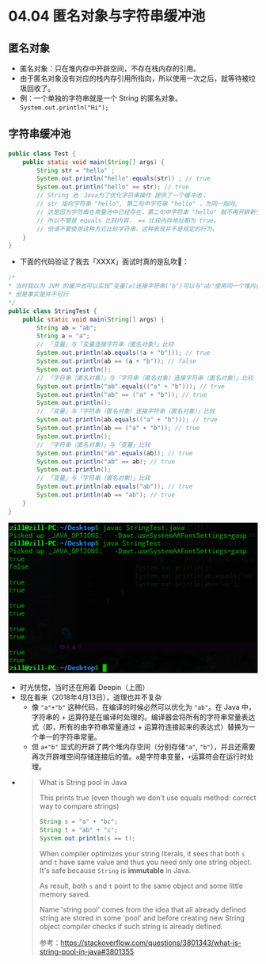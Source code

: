 # 04.04 匿名对象与字符串缓冲池

## 匿名对象

* 匿名对象：只在堆内存中开辟空间，不存在栈内存的引用。
* 由于匿名对象没有对应的栈内存引用所指向，所以使用一次之后，就等待被垃圾回收了。
* 例：一个单独的字符串就是一个 String 的匿名对象。`System.out.println("Hi");`

## 字符串缓冲池

```java
public class Test {
    public static void main(String[] args) {
        String str = "hello" ;
        System.out.println("hello".equals(str)) ; // true
        System.out.println("hello" == str); // true
        // String 池：Java为了优化字符串操作 提供了一个缓冲池；
        // str 指向字符串 "hello", 第二句中字符串 "hello" ，为同一指向。
        // 这是因为字符串在常量池中已经存在，第二句中字符串 "hello" 就不再开辟新空间。
        // 所以不管是 equals 比较内容， == 比较内存地址都为 true。
        // 但请不要使用这种方式比较字符串，这种表现并不是规定的行为。
    }
}
```

* 下面的代码验证了我去「XXXX」面试时真的是乱吹🙈：

```java
/*
* 当时我以为 JVM 的缓冲池可以实现“变量(a)连接字符串("b")可以与"ab"使用同一个堆内存”
* 但是事实是并不可行
*/
public class StringTest {
    public static void main(String[] args) {
        String ab = "ab";
        String a = "a";
        // 「变量」与「变量连接字符串（匿名对象）」比较
        System.out.println(ab.equals((a + "b"))); // true
        System.out.println(ab == (a + "b")); // false
        System.out.println();
        // 「字符串（匿名对象）」与「字符串（匿名对象）连接字符串（匿名对象）」比较
        System.out.println("ab".equals(("a" + "b"))); // true
        System.out.println("ab" == ("a" + "b")); // true
        System.out.println();
        // 「变量」与「字符串（匿名对象）连接字符串（匿名对象）」比较
        System.out.println(ab.equals(("a" + "b"))); // true
        System.out.println(ab == ("a" + "b")); // true
        System.out.println();
        // 「字符串（匿名对象）」与「变量」比较
        System.out.println("ab".equals(ab)); // true
        System.out.println("ab" == ab); // true
        System.out.println();
        // 「变量」与「字符串（匿名对象）」比较
        System.out.println(ab.equals("ab")); // true
        System.out.println(ab == "ab"); // true
    }
}
```

![字符串池测试结果](./assets/string-pool-test.png)

* 时光恍惚，当时还在用着 Deepin（上图）
* 现在看来（2018年4月13日），道理也并不复杂
  * 像 `"a"+"b"` 这种代码，在编译的时候必然可以优化为 `"ab"`。在 Java 中，字符串的 + 运算符是在编译时处理的。编译器会将所有的字符串常量表达式（即，所有的由字符串常量通过 + 运算符连接起来的表达式）替换为一个单一的字符串常量。
  * 但 `a+"b"` 显式的开辟了两个堆内存空间（分别存储`"a"`, `"b"`），并且还需要再次开辟堆空间存储连接后的值。`a`是字符串变量，`+`运算符会在运行时处理。
* > What is String pool in Java
  >
  > This prints true (even though we don't use equals method: correct way to compare strings)
  >
  > ```java
  > String s = "a" + "bc";
  > String t = "ab" + "c";
  > System.out.println(s == t);
  > ```
  > When compiler optimizes your string literals, it sees that both `s` and `t` have same value and thus you need only one string object. It's safe because `String` is **immutable** in Java.
  >
  > As result, both `s` and `t` point to the same object and some little memory saved.
  >
  > Name 'string pool' comes from the idea that all already defined string are stored in some 'pool' and before creating new String object compiler checks if such string is already defined.
  >
  > 参考：https://stackoverflow.com/questions/3801343/what-is-string-pool-in-java#3801355
